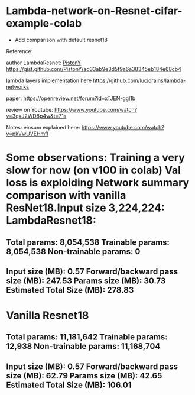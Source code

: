 # Lambda-network-on-Resnet-cifar-example-colab

+ Add comparison with default resnet18

Reference:

author LambdaResnet: [PistonY](https://github.com/PistonY) https://gist.github.com/PistonY/ad33ab9e3d5f9a6a38345eb184e68cb4 

lambda layers implementation here https://github.com/lucidrains/lambda-networks


paper:
https://openreview.net/forum?id=xTJEN-ggl1b

review on Youtube: 
https://www.youtube.com/watch?v=3qxJ2WD8p4w&t=71s





Notes:
einsum explained here: https://www.youtube.com/watch?v=pkVwUVEHmfI


Some observations:
Training a very slow for now (on v100 in colab) 
Val loss is exploiding
Network summary comparison with vanilla ResNet18.Input size 3,224,224:
LambdaResnet18:
================================================================
Total params: 8,054,538
Trainable params: 8,054,538
Non-trainable params: 0
----------------------------------------------------------------
Input size (MB): 0.57
Forward/backward pass size (MB): 247.53
Params size (MB): 30.73
Estimated Total Size (MB): 278.83
----------------------------------------------------------------

Vanilla Resnet18
================================================================
Total params: 11,181,642
Trainable params: 12,938
Non-trainable params: 11,168,704
----------------------------------------------------------------
Input size (MB): 0.57
Forward/backward pass size (MB): 62.79
Params size (MB): 42.65
Estimated Total Size (MB): 106.01
----------------------------------------------------------------
